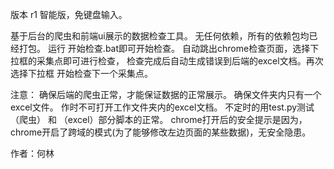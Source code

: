 版本 r1 智能版，免键盘输入。

基于后台的爬虫和前端ui展示的数据检查工具。
无任何依赖，所有的依赖包均已经打包。
运行 开始检查.bat即可开始检查。
自动跳出chrome检查页面，选择下拉框的采集点即可进行检查，
检查完成后自动生成错误到后端的excel文档。再次选择下拉框
开始检查下一个采集点。

注意：
	确保后端的爬虫正常，才能保证数据的正常展示。
	确保文件夹内只有一个excel文件。
	作时不可打开工作文件夹内的excel文档。
	不定时的用test.py测试 （爬虫） 和 （excel）部分脚本的正常。
	chrome打开后的安全提示是因为，chrome开启了跨域的模式(为了能够修改左边页面的某些数据)，无安全隐患。

作者：何林